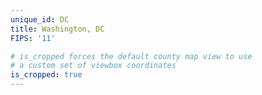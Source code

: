 ```yaml
---
unique_id: DC
title: Washington, DC
FIPS: '11'

# is_cropped forces the default county map view to use
# a custom set of viewbox coordinates
is_cropped: true
---
```

